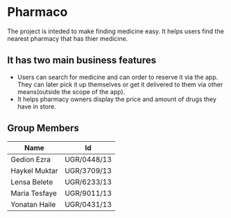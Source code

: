 # Pharmaco
The project is inteded to make finding medicine easy. It helps users find the nearest pharmacy that has thier medicine.
## It has two main business features

* Users can search for medicine and can order to reserve it via the app. They can later pick it up themselves or get it delivered to them via other means(outside the scope of the app).
* It helps pharmacy owners display the price and amount of drugs they have in store.


## Group Members
| Name | Id |
| -------- | ------- |
| Gedion Ezra  | UGR/0448/13 |
| Haykel Muktar | UGR/3709/13 |
| Lensa Belete    | UGR/6233/13 |
| Maria Tesfaye  | UGR/9011/13 |
| Yonatan Haile | UGR/0431/13 |
